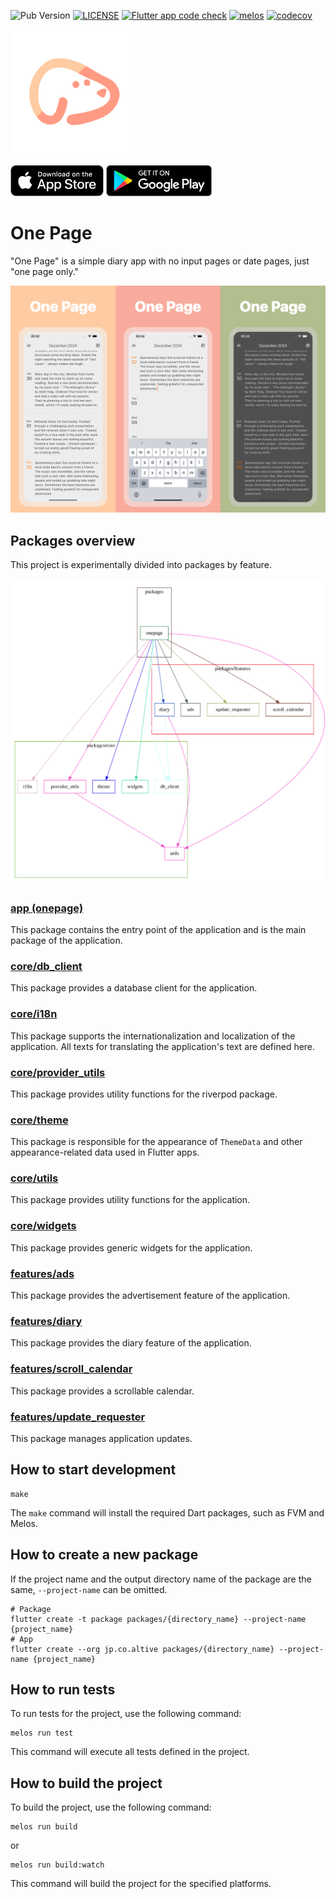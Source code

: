 ![Pub Version](https://img.shields.io/badge/dynamic/yaml?color=blue&label=release&query=version&url=https://raw.githubusercontent.com/naipaka/onepage/main/packages/app/pubspec.yaml)
[![LICENSE](https://img.shields.io/badge/license-MIT-blue.svg)](./LICENSE)
[![Flutter app code check](https://github.com/naipaka/onepage/actions/workflows/flutter-app-code-check.yml/badge.svg)](https://github.com/naipaka/onepage/actions/workflows/flutter-app-code-check.yml)
[![melos](https://img.shields.io/badge/maintained%20with-melos-f700ff.svg?style=flat-square)](https://github.com/invertase/melos)
[![codecov](https://codecov.io/gh/naipaka/onepage/graph/badge.svg?token=VSKGRHHHYW)](https://codecov.io/gh/naipaka/onepage)

<img src="./docs/icon.png" alt="One Page" width="200px" height="200px">

[<img src="./docs/appstore-badge.png" height="50">](https://apps.apple.com/us/app/one-page-simple-diary/id6738889085)
[<img src="./docs/google-play-badge.png" height="50">](https://play.google.com/store/apps/details?id=com.naipaka.onepage)

# One Page

"One Page" is a simple diary app with no input pages or date pages, just "one page only."

![screenshot](./docs/store-en.png)

## Packages overview

This project is experimentally divided into packages by feature.

![dependency_graph](./docs/dependency_graph.svg)

### [app (onepage)](packages/app)

This package contains the entry point of the application and is the main package of the application.

### [core/db_client](packages/core/db_client)

This package provides a database client for the application.

### [core/i18n](packages/core/i18n)

This package supports the internationalization and localization of the application. All texts for translating the application's text are defined here.

### [core/provider_utils](packages/core/provider_utils)

This package provides utility functions for the riverpod package.

### [core/theme](packages/core/theme)

This package is responsible for the appearance of `ThemeData` and other appearance-related data used in Flutter apps.

### [core/utils](packages/core/utils)

This package provides utility functions for the application.

### [core/widgets](packages/core/widgets)

This package provides generic widgets for the application.

### [features/ads](packages/features/ads)

This package provides the advertisement feature of the application.

### [features/diary](packages/features/diary)

This package provides the diary feature of the application.

### [features/scroll_calendar](packages/features/scroll_calendar)

This package provides a scrollable calendar.

### [features/update_requester](packages/features/update_requester)

This package manages application updates.

## How to start development

```shell
make
```

The `make` command will install the required Dart packages, such as FVM and Melos.

## How to create a new package

If the project name and the output directory name of the package are the same,
`--project-name` can be omitted.

```shell
# Package
flutter create -t package packages/{directory_name} --project-name {project_name}
# App
flutter create --org jp.co.altive packages/{directory_name} --project-name {project_name}
```

## How to run tests

To run tests for the project, use the following command:

```shell
melos run test
```

This command will execute all tests defined in the project.

## How to build the project

To build the project, use the following command:

```shell
melos run build
```

or 

```shell
melos run build:watch
```

This command will build the project for the specified platforms.

